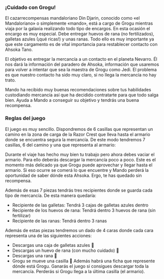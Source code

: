 ### ¡Cuidado con Grogu!
El cazarrecompensas mandaloriano Din Djarin, conocido como «el Mandaloriano» o simplemente «mando», está a cargo de Grogu mientras viaja por la galaxia realizando todo tipo de encargos. En esta ocasión el encargo es muy especial. Debe entregar huevos de rana (no fertilizados), galletas azules (¡qué ricas!) y unas ranas. Todo ello es muy importante ya que este cargamento es de vital importancia para restablecer contacto con Ahsoka Tano.

El objetivo es entregar la mercancía a un contacto en el planeta Nevarro. Él nos dará la información del paradero de Ahsoka, información que usaremos para volver a intentar que sea la maestra de Grogu como Jedi. El problema es que nuestro contacto ha sido muy claro, si no llega la mercancía no hay trato.

Mando ha recibido muy buenas recomendaciones sobre tus habilidades custodiando mercancía así que ha decidido contratarte para que todo salga bien. Ayuda a Mando a conseguir su objetivo y tendrás una buena recompensa.

### Reglas del juego
El juego es muy sencillo. Dispondremos de 6 casillas que representan un camino en la zona de carga de la Razor Crest que lleva hasta el armario donde se encuentra segura la mercancía. De este modo tendremos 7 casillas, 6 del camino y una que representa al armario:

Durante el viaje has hecho muy bien tu trabajo pero ahora debes vaciar el armario. Para ello deberás descargar la mercancía poco a poco. Este es el momento más delicado ya que Grogu puede aprovechar y llegar hasta el armario. Si eso ocurre se comerá lo que encuentre y Mando perderá la oportunidad de saber dónde esta Ahsoka. Ergo, te has quedado sin recompensa.

Además de esas 7 piezas tendrás tres recipientes donde se guarda cada tipo de mercancía. De esta manera quedaría:

- Recipiente de las galletas: Tendrá 3 cajas de galletas azules dentro
- Recipiente de los huevos de rana: Tendrá dentro 3 huevos de rana (sin fertilizar)
- Recipiente de las ranas: Tendrá dentro 3 ranas

Además de estas piezas tendremos un dado de 4 caras donde cada cara representa una de las siguientes acciones:
- Descargas una caja de galletas azules 🍪
- Descargas un huevo de rana (con mucho cuidado) 🥚
- Descargas una rana 🐸
- Grogu se mueve una casilla 👣
Además habrá una ficha que represente dónde está Grogu. Ganarás el juego si consigues descargar toda la mercancía. Perderás si Grogu llega a la última casilla (el armario).
